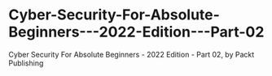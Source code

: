 # Cyber-Security-For-Absolute-Beginners---2022-Edition---Part-02
Cyber Security For Absolute Beginners - 2022 Edition - Part 02, by Packt Publishing

